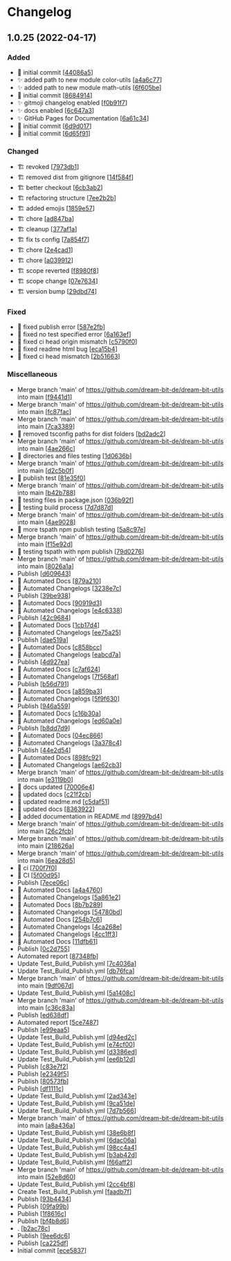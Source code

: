 # Changelog

<a name="1.0.25"></a>
## 1.0.25 (2022-04-17)

### Added

- 🎉 initial commit [[44086a5](https://github.com/dream-bit-de/dream-bit-utils/commit/44086a5cc67460199258e083377c652c550de11c)]
- ✨ added path to new module color-utils [[a4a6c77](https://github.com/dream-bit-de/dream-bit-utils/commit/a4a6c77aafc20923f225ff4ce9b480eefac4427e)]
- ✨ added path to new module math-utils [[6f605be](https://github.com/dream-bit-de/dream-bit-utils/commit/6f605be5862c6e47b667247a8c0b39645c8eaed7)]
- 🎉 initial commit [[8684914](https://github.com/dream-bit-de/dream-bit-utils/commit/868491485dd2277d7082dba721dedc01129b303c)]
- ✨ gitmoji changelog enabled [[f0b91f7](https://github.com/dream-bit-de/dream-bit-utils/commit/f0b91f7b8b620aa88d44e59ce84c50bdb82e6739)]
- ✨ docs enabled [[6c647a3](https://github.com/dream-bit-de/dream-bit-utils/commit/6c647a38c3a4907528e583e4e61a05c44c6ee5d5)]
- ✨ GitHub Pages for Documentation [[6a61c34](https://github.com/dream-bit-de/dream-bit-utils/commit/6a61c34ed890ac45ee4b35d06689fc8e43f0729b)]
- 🎉 initial commit [[6d9d017](https://github.com/dream-bit-de/dream-bit-utils/commit/6d9d017813e3b2649762cbc5b5bb5efad1eadee2)]
- 🎉 initial commit [[6d65f91](https://github.com/dream-bit-de/dream-bit-utils/commit/6d65f91aa235dfc896dc5e0275155f209505928f)]

### Changed

- 🏗️ revoked [[7973db1](https://github.com/dream-bit-de/dream-bit-utils/commit/7973db1e617f2b68745f56f8cc5af8c20260f696)]
- 🏗️ removed dist from gitignore [[14f584f](https://github.com/dream-bit-de/dream-bit-utils/commit/14f584fa5a11b23947e7167468ca792ae6d6cf37)]
- 🏗️ better checkout [[6cb3ab2](https://github.com/dream-bit-de/dream-bit-utils/commit/6cb3ab2d87e1997f10bff7bd99b260f679ecf190)]
- 🏗️ refactoring structure [[7ee2b2b](https://github.com/dream-bit-de/dream-bit-utils/commit/7ee2b2be075fb32fba55f55508b319db5be9545e)]
- 🏗️ added emojis [[1859e57](https://github.com/dream-bit-de/dream-bit-utils/commit/1859e57e453381162459ee483d1d39d376842580)]
- 🏗️ chore [[ad847ba](https://github.com/dream-bit-de/dream-bit-utils/commit/ad847ba7a8321304f0382202dc92f43cb07f4364)]
- 🏗️ cleanup [[377af1a](https://github.com/dream-bit-de/dream-bit-utils/commit/377af1aa9b4fa983e9c111b34754b674a621a117)]
- 🏗️ fix ts config [[7a854f7](https://github.com/dream-bit-de/dream-bit-utils/commit/7a854f7e262ab3c75b2c358a1f3ed9e48f2071de)]
- 🏗️ chore [[2e4cad1](https://github.com/dream-bit-de/dream-bit-utils/commit/2e4cad1ee935ca9962b47dd1abdf4e4507b1a08c)]
- 🏗️ chore [[a039912](https://github.com/dream-bit-de/dream-bit-utils/commit/a039912d2037b3a338bd7d9b96a6bd74917318ab)]
- 🏗️ scope reverted [[f8980f8](https://github.com/dream-bit-de/dream-bit-utils/commit/f8980f8c9064bbc4687cc8608c0c9d76e27f1237)]
- 🏗️ scope change [[07e7634](https://github.com/dream-bit-de/dream-bit-utils/commit/07e7634a1120886a7f6884b65fb8b41c98c2cb71)]
- 🏗️ version bump [[29dbd74](https://github.com/dream-bit-de/dream-bit-utils/commit/29dbd74e17d46df0a3213ab783fe9b349b052648)]

### Fixed

- 🐛 fixed publish error [[587e2fb](https://github.com/dream-bit-de/dream-bit-utils/commit/587e2fb3332a35cfd18cc2db80c6de38b423bc86)]
- 🐛 fixed no test specified error [[6a163ef](https://github.com/dream-bit-de/dream-bit-utils/commit/6a163ef9d0bf1818aefc102a24a56ec75e5f7ab1)]
- 🐛 fixed ci head origin mismatch [[c5790f0](https://github.com/dream-bit-de/dream-bit-utils/commit/c5790f0522cb1e7cab640b7dd043a55091066b27)]
- 🐛 fixed readme html bug [[eca15b4](https://github.com/dream-bit-de/dream-bit-utils/commit/eca15b40efe55d80d48d6ede9e3b9f177299d89b)]
- 🐛 fixed ci head mismatch [[2b51663](https://github.com/dream-bit-de/dream-bit-utils/commit/2b51663019284d5798c4e599b727854635a2dc98)]

### Miscellaneous

-  Merge branch &#x27;main&#x27; of https://github.com/dream-bit-de/dream-bit-utils into main [[f9441d1](https://github.com/dream-bit-de/dream-bit-utils/commit/f9441d1cb7a63c513c092b72f78e841427371a7f)]
-  Merge branch &#x27;main&#x27; of https://github.com/dream-bit-de/dream-bit-utils into main [[fc87fac](https://github.com/dream-bit-de/dream-bit-utils/commit/fc87fac9c55a10ba2f0020961fd7ecf1f5101599)]
-  Merge branch &#x27;main&#x27; of https://github.com/dream-bit-de/dream-bit-utils into main [[7ca3389](https://github.com/dream-bit-de/dream-bit-utils/commit/7ca33892ddd369b49efb49ae4fbd967c968d5eaa)]
- 🧪 removed tsconfig paths for dist folders [[bd2adc2](https://github.com/dream-bit-de/dream-bit-utils/commit/bd2adc20f53b04890027be1235e182f88261e40d)]
-  Merge branch &#x27;main&#x27; of https://github.com/dream-bit-de/dream-bit-utils into main [[4ae266c](https://github.com/dream-bit-de/dream-bit-utils/commit/4ae266cf8411c7b14a1e08c930b7756aad4887f7)]
- 🧪 directories and files testing [[1d0636b](https://github.com/dream-bit-de/dream-bit-utils/commit/1d0636b2ba59eb4853a1ae4a1c08d7f0ccf0025f)]
-  Merge branch &#x27;main&#x27; of https://github.com/dream-bit-de/dream-bit-utils into main [[d2c5b0f](https://github.com/dream-bit-de/dream-bit-utils/commit/d2c5b0f594443d13a142a09d928cfed11f80997f)]
- 🧪 publish test [[81e35f0](https://github.com/dream-bit-de/dream-bit-utils/commit/81e35f0f315d9dbe7fd9c5f9aac99798ef9bca82)]
-  Merge branch &#x27;main&#x27; of https://github.com/dream-bit-de/dream-bit-utils into main [[b42b788](https://github.com/dream-bit-de/dream-bit-utils/commit/b42b788f759216c35cbfd9f5813a5c4d33260eea)]
- 🧪 testing files in package.json [[036b92f](https://github.com/dream-bit-de/dream-bit-utils/commit/036b92f0a9e020c229ca5a5c29069e4e2e7969f4)]
- 🧪 testing build process [[7d7d87d](https://github.com/dream-bit-de/dream-bit-utils/commit/7d7d87d3ba9212c9e6d6832c9c99869f396464c5)]
-  Merge branch &#x27;main&#x27; of https://github.com/dream-bit-de/dream-bit-utils into main [[4ae9028](https://github.com/dream-bit-de/dream-bit-utils/commit/4ae90287770d3e3a1e2518e22042aa7a0e6a2820)]
- 🧪 more tspath npm publish testing [[5a8c97e](https://github.com/dream-bit-de/dream-bit-utils/commit/5a8c97e2c98a84f1e033dcaea1c9ce8b3e4fbfb5)]
-  Merge branch &#x27;main&#x27; of https://github.com/dream-bit-de/dream-bit-utils into main [[f15e92d](https://github.com/dream-bit-de/dream-bit-utils/commit/f15e92d4caf695b8d0d4d12452dd711d7c30b7a2)]
- 🧪 testing tspath with npm publish [[79d0276](https://github.com/dream-bit-de/dream-bit-utils/commit/79d02762a19332ea0e8785273867964164ecf533)]
-  Merge branch &#x27;main&#x27; of https://github.com/dream-bit-de/dream-bit-utils into main [[8026a1a](https://github.com/dream-bit-de/dream-bit-utils/commit/8026a1ac7908a297ca4bc307a514cf1088e71485)]
-  Publish [[d609643](https://github.com/dream-bit-de/dream-bit-utils/commit/d609643bea991fe67a254f416c8f5962151167bd)]
- 📝 Automated Docs [[879a210](https://github.com/dream-bit-de/dream-bit-utils/commit/879a21077c6d2dd6669b1fa646b22c3c1bcf0944)]
- 📝 Automated Changelogs [[3238e7c](https://github.com/dream-bit-de/dream-bit-utils/commit/3238e7cb3920ae3f081982df1f6cc6b95faabc8e)]
-  Publish [[39be938](https://github.com/dream-bit-de/dream-bit-utils/commit/39be93881906abf3b4b878d2b07f38c67c478e7d)]
- 📝 Automated Docs [[90919d3](https://github.com/dream-bit-de/dream-bit-utils/commit/90919d35044edab551145bf1a9ff878b6b7770a2)]
- 📝 Automated Changelogs [[e4c6338](https://github.com/dream-bit-de/dream-bit-utils/commit/e4c63385cc4b3d7b45d2c091f01bc132b4783eb5)]
-  Publish [[42c9684](https://github.com/dream-bit-de/dream-bit-utils/commit/42c9684620fe8b9b2a331931d8e2d0e1c65d0167)]
- 📝 Automated Docs [[1cb17d4](https://github.com/dream-bit-de/dream-bit-utils/commit/1cb17d400d7215d8ae931bcb54a87bcb18b94491)]
- 📝 Automated Changelogs [[ee75a25](https://github.com/dream-bit-de/dream-bit-utils/commit/ee75a2517538bb58dac7016cd8218397e55db9fa)]
-  Publish [[dae519a](https://github.com/dream-bit-de/dream-bit-utils/commit/dae519a226faefae91c2743c4bf50321e4c92020)]
- 📝 Automated Docs [[c858bcc](https://github.com/dream-bit-de/dream-bit-utils/commit/c858bcc104a18b75a012b681965a7e2f1f94d76c)]
- 📝 Automated Changelogs [[eabcd7a](https://github.com/dream-bit-de/dream-bit-utils/commit/eabcd7abbc29a2caeba9fa49c0a83389f521c04d)]
-  Publish [[4d927ea](https://github.com/dream-bit-de/dream-bit-utils/commit/4d927ea19c7b6a1cc7c736cac375bfaa67759658)]
- 📝 Automated Docs [[c7af624](https://github.com/dream-bit-de/dream-bit-utils/commit/c7af6240fc6e20c5b3f75d3c4c950526ffd0fccd)]
- 📝 Automated Changelogs [[7f568af](https://github.com/dream-bit-de/dream-bit-utils/commit/7f568af1e4d96b766e6f30ecf7cb9447f83bb4db)]
-  Publish [[b56d791](https://github.com/dream-bit-de/dream-bit-utils/commit/b56d79124ecd42e89d6f1a6abd00e223af53bcc5)]
- 📝 Automated Docs [[a859ba3](https://github.com/dream-bit-de/dream-bit-utils/commit/a859ba3d04a3dd1778d7920eab6dcfcc39b4917b)]
- 📝 Automated Changelogs [[5f9f630](https://github.com/dream-bit-de/dream-bit-utils/commit/5f9f6309bcadb01296fcca991ac15ba30d1ed9d9)]
-  Publish [[946a559](https://github.com/dream-bit-de/dream-bit-utils/commit/946a559df2bc814e9887dd32f0a8f88cf4776fb1)]
- 📝 Automated Docs [[c16b30a](https://github.com/dream-bit-de/dream-bit-utils/commit/c16b30ab120ebc0160ca06d7c625b6aeaba1351f)]
- 📝 Automated Changelogs [[ed60a0e](https://github.com/dream-bit-de/dream-bit-utils/commit/ed60a0e298dfb5cf0d86df7bbd859ba3ce4bfb58)]
-  Publish [[b8dd7d9](https://github.com/dream-bit-de/dream-bit-utils/commit/b8dd7d989cb21a87f531501945add8027e6e030f)]
- 📝 Automated Docs [[04ec866](https://github.com/dream-bit-de/dream-bit-utils/commit/04ec86653cebbcd24298c9e21cf3915b1f4c4862)]
- 📝 Automated Changelogs [[3a378c4](https://github.com/dream-bit-de/dream-bit-utils/commit/3a378c41c9b81ab9a77036cb41d213568d1e3138)]
-  Publish [[44e2d54](https://github.com/dream-bit-de/dream-bit-utils/commit/44e2d54a27fddd859f4a10350bac3d06e393c015)]
- 📝 Automated Docs [[898fc92](https://github.com/dream-bit-de/dream-bit-utils/commit/898fc92a4e80e924cf3e19ae84ffaa80cf68cd99)]
- 📝 Automated Changelogs [[ae62cb3](https://github.com/dream-bit-de/dream-bit-utils/commit/ae62cb328047b943b9afcf5851d025e20471e067)]
-  Merge branch &#x27;main&#x27; of https://github.com/dream-bit-de/dream-bit-utils into main [[e3119b0](https://github.com/dream-bit-de/dream-bit-utils/commit/e3119b00f3f5d1b1caa6985b5f77a1747b254381)]
- 📝 docs updated [[70006e4](https://github.com/dream-bit-de/dream-bit-utils/commit/70006e4d8b1a12e27f96e13aada48f960ef532a2)]
- 📝 updated docs [[c21f2cb](https://github.com/dream-bit-de/dream-bit-utils/commit/c21f2cb781b126220d602cfabecab3d06063be63)]
- 📝 updated readme.md [[c5daf51](https://github.com/dream-bit-de/dream-bit-utils/commit/c5daf51b57a6b7849eb37936fdfce34eee5d692a)]
- 📝 updated docs [[8363922](https://github.com/dream-bit-de/dream-bit-utils/commit/8363922808777517f4a43e8497a363129f5c28ce)]
- 📝 added documentation in README.md [[8997bd4](https://github.com/dream-bit-de/dream-bit-utils/commit/8997bd49fdce58e1920cb7a230033e9f2da0f840)]
-  Merge branch &#x27;main&#x27; of https://github.com/dream-bit-de/dream-bit-utils into main [[26c2fcb](https://github.com/dream-bit-de/dream-bit-utils/commit/26c2fcb8987490abb892c14052f1b29a7ff4fd72)]
-  Merge branch &#x27;main&#x27; of https://github.com/dream-bit-de/dream-bit-utils into main [[218626a](https://github.com/dream-bit-de/dream-bit-utils/commit/218626a51b035d9755e90e262176667b1d36dbfc)]
-  Merge branch &#x27;main&#x27; of https://github.com/dream-bit-de/dream-bit-utils into main [[6ea28d5](https://github.com/dream-bit-de/dream-bit-utils/commit/6ea28d5abacd8007a6b8e748d5f22a8ad9e365c2)]
- 🚀 ci [[700f7f0](https://github.com/dream-bit-de/dream-bit-utils/commit/700f7f0c30aef67dc670a9dc3feaf86f1c2df596)]
- 🚀 CI [[5f00d95](https://github.com/dream-bit-de/dream-bit-utils/commit/5f00d95ed6c926b5e21f5ad6e18db279ba46588a)]
-  Publish [[7ece06c](https://github.com/dream-bit-de/dream-bit-utils/commit/7ece06cc201e50b8eb2a3277ab483d586691c05e)]
- 📝 Automated Docs [[a4a4760](https://github.com/dream-bit-de/dream-bit-utils/commit/a4a47608530ac58494a5180fb8e3cad27bad3ddd)]
- 📝 Automated Changelogs [[5a861e2](https://github.com/dream-bit-de/dream-bit-utils/commit/5a861e245e41915940b274f3da6744664d444351)]
- 📝 Automated Docs [[8b7b289](https://github.com/dream-bit-de/dream-bit-utils/commit/8b7b2890b78fccca5abfe7739f13fec96ce2895e)]
- 📝 Automated Changelogs [[54780bd](https://github.com/dream-bit-de/dream-bit-utils/commit/54780bd8e9c48a5ff574ca66e973b687405b730f)]
- 📝 Automated Docs [[254b7c6](https://github.com/dream-bit-de/dream-bit-utils/commit/254b7c65bcc67dfd9c1f65756cc43336a6b5861c)]
- 📝 Automated Changelogs [[4ca268e](https://github.com/dream-bit-de/dream-bit-utils/commit/4ca268e1548d4470d60efbf272026223d1038ffe)]
- 📝 Automated Changelogs [[4cc1ff3](https://github.com/dream-bit-de/dream-bit-utils/commit/4cc1ff3c9b7d38d3d0f9d76cb293626043277c67)]
- 📝 Automated Docs [[11dfb61](https://github.com/dream-bit-de/dream-bit-utils/commit/11dfb611a366db671333966110d56ae4a854d4df)]
-  Publish [[0c2d755](https://github.com/dream-bit-de/dream-bit-utils/commit/0c2d7550283e814da15c81235b6297f085795c1e)]
-  Automated report [[87348fb](https://github.com/dream-bit-de/dream-bit-utils/commit/87348fb94b36d82c7c542a94720204e9951d061c)]
-  Update Test_Build_Publish.yml [[7c4036a](https://github.com/dream-bit-de/dream-bit-utils/commit/7c4036a18034475f1931da41409e20d74c4f5d68)]
-  Update Test_Build_Publish.yml [[db76fca](https://github.com/dream-bit-de/dream-bit-utils/commit/db76fca595bf0e49856a43833514d68749aca210)]
-  Merge branch &#x27;main&#x27; of https://github.com/dream-bit-de/dream-bit-utils into main [[9df067d](https://github.com/dream-bit-de/dream-bit-utils/commit/9df067debde15802508fa4f126ac2faa4b5708ea)]
-  Update Test_Build_Publish.yml [[5a1408c](https://github.com/dream-bit-de/dream-bit-utils/commit/5a1408c89ca5a96c5215f4dc6d0146362d7affed)]
-  Merge branch &#x27;main&#x27; of https://github.com/dream-bit-de/dream-bit-utils into main [[c36c83a](https://github.com/dream-bit-de/dream-bit-utils/commit/c36c83a77422eda379024ef1d69d8e4e457c1b15)]
-  Publish [[ed638df](https://github.com/dream-bit-de/dream-bit-utils/commit/ed638df06795a457b1f60eb94103e44101ec37d4)]
-  Automated report [[5ce7487](https://github.com/dream-bit-de/dream-bit-utils/commit/5ce748790d7817a90181d653f579f08825ba34aa)]
-  Publish [[e99eaa5](https://github.com/dream-bit-de/dream-bit-utils/commit/e99eaa5817d673b0bd94edfb9b43752f0eec6579)]
-  Update Test_Build_Publish.yml [[d94ed2c](https://github.com/dream-bit-de/dream-bit-utils/commit/d94ed2c77316ec979ab49661e7c1dd191d80b5b7)]
-  Update Test_Build_Publish.yml [[e74cf00](https://github.com/dream-bit-de/dream-bit-utils/commit/e74cf00d3fea336466a15c3f4b417993f708e4fb)]
-  Update Test_Build_Publish.yml [[d3386ed](https://github.com/dream-bit-de/dream-bit-utils/commit/d3386edc70ed2eaae0c9b870fcf841cdecb0a78d)]
-  Update Test_Build_Publish.yml [[ee6b12d](https://github.com/dream-bit-de/dream-bit-utils/commit/ee6b12d549752118679ab5facfc7ee245ef2b6f4)]
-  Publish [[c83e7f2](https://github.com/dream-bit-de/dream-bit-utils/commit/c83e7f2a9779645f66f09fcdfc78d51d9b70b7f3)]
-  Publish [[e2349f5](https://github.com/dream-bit-de/dream-bit-utils/commit/e2349f58b26665a2bdb2514f456b77287028418b)]
-  Publish [[80573fb](https://github.com/dream-bit-de/dream-bit-utils/commit/80573fb147e1a1707ba0d9dd24af19f9d86a5c2b)]
-  Publish [[df1111c](https://github.com/dream-bit-de/dream-bit-utils/commit/df1111c1409d9a1af58dc44df19fee45165ff0e9)]
-  Update Test_Build_Publish.yml [[2ad343e](https://github.com/dream-bit-de/dream-bit-utils/commit/2ad343e5ed75f6d6a86e69b4d33b774676c15b0c)]
-  Update Test_Build_Publish.yml [[9ca51de](https://github.com/dream-bit-de/dream-bit-utils/commit/9ca51de2cabd9573926da7c451adc888bcd70f6d)]
-  Update Test_Build_Publish.yml [[7d7b566](https://github.com/dream-bit-de/dream-bit-utils/commit/7d7b5668b8307b1ca260eae36efb3534478056ba)]
-  Merge branch &#x27;main&#x27; of https://github.com/dream-bit-de/dream-bit-utils into main [[a8a436a](https://github.com/dream-bit-de/dream-bit-utils/commit/a8a436ab0eb7d1edf1d8176e4edf4dfdae59f04f)]
-  Update Test_Build_Publish.yml [[38e6b8f](https://github.com/dream-bit-de/dream-bit-utils/commit/38e6b8fc1ffe171b85278f4cd34916120aa8bdbd)]
-  Update Test_Build_Publish.yml [[6dac06a](https://github.com/dream-bit-de/dream-bit-utils/commit/6dac06a27f45f0d0285afe7b80ca77a211e8652f)]
-  Update Test_Build_Publish.yml [[98cc4a4](https://github.com/dream-bit-de/dream-bit-utils/commit/98cc4a47990b61401d5fbb361c1226fd388ec34b)]
-  Update Test_Build_Publish.yml [[b3ab42d](https://github.com/dream-bit-de/dream-bit-utils/commit/b3ab42d4200ca5de61798516bb8304610f92082a)]
-  Update Test_Build_Publish.yml [[f66aff2](https://github.com/dream-bit-de/dream-bit-utils/commit/f66aff21d3e035e3ace697b76f7fef92925bb872)]
-  Merge branch &#x27;main&#x27; of https://github.com/dream-bit-de/dream-bit-utils into main [[52e8d60](https://github.com/dream-bit-de/dream-bit-utils/commit/52e8d609f2afaa511de7c5aee846d8b7c884cfa5)]
-  Update Test_Build_Publish.yml [[2cc4bf8](https://github.com/dream-bit-de/dream-bit-utils/commit/2cc4bf89d59836bd937294846c646367de070b14)]
-  Create Test_Build_Publish.yml [[faadb7f](https://github.com/dream-bit-de/dream-bit-utils/commit/faadb7ff3535b087dcfe40704b7da24d4ec21c6c)]
-  Publish [[93b4434](https://github.com/dream-bit-de/dream-bit-utils/commit/93b44346beed7bc21567a1d4a04a280600c4e4f6)]
-  Publish [[09fa99b](https://github.com/dream-bit-de/dream-bit-utils/commit/09fa99bc38d4f8ce18a061cf5556285c77a1c62a)]
-  Publish [[1f8616c](https://github.com/dream-bit-de/dream-bit-utils/commit/1f8616cdebb20d94c8cde5fc6a9fc6eb939f8d21)]
-  Publish [[bf4b8d6](https://github.com/dream-bit-de/dream-bit-utils/commit/bf4b8d6a468665ebb60e3785e17723d852bad24e)]
-  . [[b2ac78c](https://github.com/dream-bit-de/dream-bit-utils/commit/b2ac78cd75ac26b7dff6ef577da6ce22b5a1587f)]
-  Publish [[9ee6dc6](https://github.com/dream-bit-de/dream-bit-utils/commit/9ee6dc6b072c042d2489d99cea8e097b9f5ebe86)]
-  Publish [[ca225df](https://github.com/dream-bit-de/dream-bit-utils/commit/ca225df3e839c5946a73307c71be74ad10c7e4b8)]
-  Initial commit [[ece5837](https://github.com/dream-bit-de/dream-bit-utils/commit/ece5837de3d51beff5ab5b00394caaca56d0d311)]


